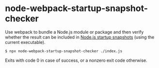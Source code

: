 # node-webpack-startup-snapshot-checker

Use webpack to bundle a Node.js module or package and then verify whether the result
can be included in [Node.js startup snapshots] (using the current executable).

```sh
$ npx node-webpack-startup-snapshot-checker ./index.js
```

Exits with code 0 in case of success, or a nonzero exit code otherwise.

[node.js startup snapshots]: https://nodejs.org/api/v8.html#startup-snapshot-api
